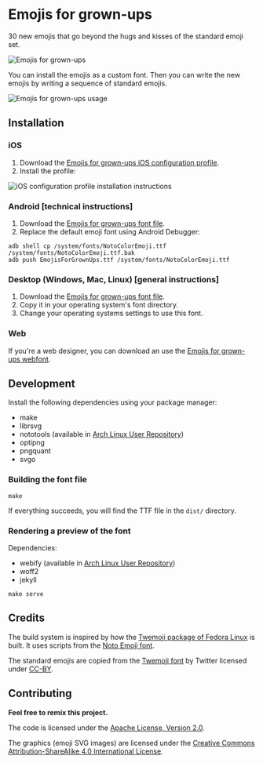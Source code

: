 # Emojis for grown-ups

30 new emojis that go beyond the hugs and kisses of the standard emoji set.

![Emojis for grown-ups](data/emojis-for-grownups.png)

You can install the emojis as a custom font. Then you can write the new emojis
by writing a sequence of standard emojis.

![Emojis for grown-ups usage](data/emojis-for-grownups-usage.gif)

## Installation

### iOS

1. Download the [Emojis for grown-ups iOS configuration
   profile](dist/emojis-for-grownups-ios-profile).
2. Install the profile:

![iOS configuration profile installation instructions](data/ios-install.png)

### Android [technical instructions]

1. Download the [Emojis for grown-ups font file](dist/EmojisForGrownUps.ttf).
2. Replace the default emoji font using Android Debugger:

```
adb shell cp /system/fonts/NotoColorEmoji.ttf /system/fonts/NotoColorEmoji.ttf.bak
adb push EmojisForGrownUps.ttf /system/fonts/NotoColorEmoji.ttf
```

### Desktop (Windows, Mac, Linux) [general instructions]

1. Download the [Emojis for grown-ups font file](dist/EmojisForGrownUps.ttf).
2. Copy it in your operating system's font directory.
3. Change your operating systems settings to use this font.

### Web

If you're a web designer, you can download an use the [Emojis for grown-ups
webfont](dist/EmojisForGrownUps-webfont.ttf).

## Development

Install the following dependencies using your package manager:

- make
- librsvg
- nototools (available in [Arch Linux User
  Repository](https://aur.archlinux.org/packages/nototools-git/))
- optipng
- pngquant
- svgo

### Building the font file

```
make
```

If everything succeeds, you will find the TTF file in the `dist/` directory.

### Rendering a preview of the font

Dependencies:

- webify (available in [Arch Linux User
  Repository](https://aur.archlinux.org/packages/webify/))
- woff2
- jekyll

```
make serve
```

## Credits

The build system is inspired by how the [Twemoji package of Fedora
Linux](https://src.fedoraproject.org/rpms/twitter-twemoji-fonts) is built. It
uses scripts from the [Noto Emoji
font](https://github.com/googlei18n/noto-emoji).

The standard emojis are copied from the [Twemoji
font](https://twitter.github.io/twemoji/) by Twitter licensed under
[CC-BY](http://creativecommons.org/licenses/by-sa/4.0/).

## Contributing

__Feel free to remix this project.__

The code is licensed under the [Apache License, Version
2.0](http://www.apache.org/licenses/LICENSE-2.0).

The graphics (emoji SVG images) are licensed under the [Creative Commons
Attribution-ShareAlike 4.0 International
License](http://creativecommons.org/licenses/by-sa/4.0/).
